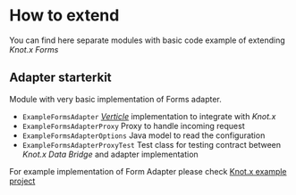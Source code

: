 # How to extend
You can find here separate modules with basic code example of extending _Knot.x Forms_

## Adapter starterkit

Module with very basic implementation of Forms adapter.

 - `ExampleFormsAdapter` [_Verticle_](http://vertx.io/docs/apidocs/io/vertx/core/Verticle.html) implementation to integrate with _Knot.x_
 - `ExampleFormsAdapterProxy` Proxy to handle incoming request
 - `ExampleFormsAdapterOptions` Java model to read the configuration
 - `ExampleFormsAdapterProxyTest` Test class for testing contract between _Knot.x Data Bridge_ and adapter implementation
 
For example implementation of Form Adapter please check [Knot.x example project](https://github.com/Knotx/knotx-example-project/tree/master/acme-forms-adapter-http) 
